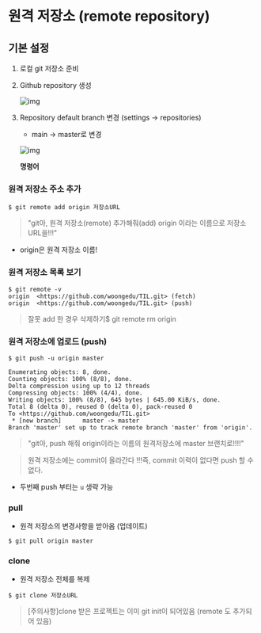 # **원격 저장소 (remote repository)**

## **기본 설정**

1. 로컬 git 저장소 준비

2. Github repository 생성

   ![img](https%3A%2F%2Fs3-us-west-2.amazonaws.com%2Fsecure.notion-static.com%2F24222ced-cd02-43c0-bbf3-eba22d1d801e%2Fimage-20210623170259834.png)

3. Repository default branch 변경 (settings -> repositories)

   - main -> master로 변경

   

   

   ![img](https://s3.us-west-2.amazonaws.com/secure.notion-static.com/c405a7c2-8fc4-4537-99e0-b62da2ac2cfb/tempsnip.png?X-Amz-Algorithm=AWS4-HMAC-SHA256&X-Amz-Credential=AKIAT73L2G45O3KS52Y5%2F20210624%2Fus-west-2%2Fs3%2Faws4_request&X-Amz-Date=20210624T081237Z&X-Amz-Expires=86400&X-Amz-Signature=f331f84553acbebb1eb7214dadce761733bdfc610cc9043280142765f4a3a6e4&X-Amz-SignedHeaders=host&response-content-disposition=filename%20%3D%22tempsnip.png%22)

   

   

   **명령어**

### **원격 저장소 주소 추가**

```
$ git remote add origin 저장소URL
```

> "git아, 원격 저장소(remote) 추가해줘(add) origin 이라는 이름으로 저장소  URL을!!!"

- origin은 원격 저장소 이름!

### **원격 저장소 목록 보기**

```
$ git remote -v
origin  <https://github.com/woongedu/TIL.git> (fetch)
origin  <https://github.com/woongedu/TIL.git> (push)
```

> 잘못 add 한 경우 삭제하기$ git remote rm origin

### **원격 저장소에 업로드 (push)**

```
$ git push -u origin master

Enumerating objects: 8, done.
Counting objects: 100% (8/8), done.
Delta compression using up to 12 threads
Compressing objects: 100% (4/4), done.
Writing objects: 100% (8/8), 645 bytes | 645.00 KiB/s, done.
Total 8 (delta 0), reused 0 (delta 0), pack-reused 0
To <https://github.com/woongedu/TIL.git>
 * [new branch]      master -> master
Branch 'master' set up to track remote branch 'master' from 'origin'.
```

> "git아, push 해줘 origin이라는 이름의 원격저장소에 master 브랜치로!!!!"

> 원격 저장소에는 commit이 올라간다 !!!즉, commit 이력이 없다면 push 할 수 없다.

- 두번째 push 부터는 `u` 생략 가능

### **pull**

- 원격 저장소의 변경사항을 받아옴 (업데이트)

```
$ git pull origin master
```

### **clone**

- 원격 저장소 전체를 복제

```
$ git clone 저장소URL
```

> [주의사항]clone 받은 프로젝트는 이미 git init이 되어있음 (remote 도 추가되어 있음)